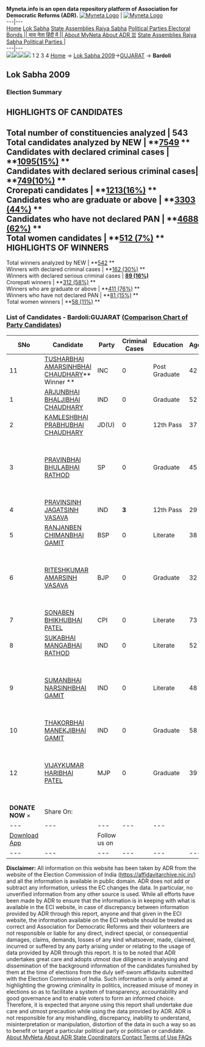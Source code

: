**Myneta.info is an open data repository platform of Association for Democratic Reforms (ADR).**
[![Myneta Logo](https://www.myneta.info/lib/img/myneta-logo.png)](https://www.myneta.info/) | [![Myneta Logo](https://www.myneta.info/lib/img/adr-logo.png)](https://adrindia.org)  
---|---  
[Home](https://www.myneta.info/) [Lok Sabha](https://www.myneta.info/#ls "Lok Sabha") [ State Assemblies ](https://www.myneta.info/#sa "State Assemblies") [Rajya Sabha](https://www.myneta.info/#rs "Rajya Sabha") [Political Parties ](https://www.myneta.info/party "Political Parties") [ Electoral Bonds ](https://www.myneta.info/electoral_bonds "Electoral Bonds") [ || माय नेता हिंदी में || ](https://translate.google.co.in/translate?prev=hp&hl=en&js=y&u=www.myneta.info&sl=en&tl=hi&history_state0=) [ About MyNeta ](https://adrindia.org/content/about-myneta) [ About ADR ](https://adrindia.org/about-adr/who-we-are) [☰](javascript:void\(0\))
[ State Assemblies ](https://www.myneta.info/#sa "State Assemblies") [ Rajya Sabha ](https://www.myneta.info/#rs "Rajya Sabha") [ Political Parties ](https://www.myneta.info/party "Political Parties")
|   
---|---  
![](https://www.myneta.info/lib/img/banner/banner-1.png)![](https://www.myneta.info/lib/img/banner/banner-2.png)![](https://www.myneta.info/lib/img/banner/banner-3.png)![](https://www.myneta.info/lib/img/banner/banner-4.png)
1  2  3  4 
[Home](https://www.myneta.info/) → [Lok Sabha 2009](https://www.myneta.info/ls2009/)→[GUJARAT](https://www.myneta.info/ls2009/index.php?action=show_constituencies&state_id=6) → **Bardoli**
### 
## Lok Sabha 2009
###  Election Summary 
HIGHLIGHTS OF CANDIDATES  
---  
Total number of constituencies analyzed |  543   
Total candidates analyzed by NEW | **[7549](https://www.myneta.info/ls2009/index.php?action=summary&subAction=candidates_analyzed&sort=candidate#summary) **  
Candidates with declared criminal cases | **[1095(15%)](https://www.myneta.info/ls2009/index.php?action=summary&subAction=crime&sort=candidate#summary) **  
Candidates with declared serious criminal cases| **[749(10%)](https://www.myneta.info/ls2009/index.php?action=summary&subAction=serious_crime&sort=candidate#summary) **  
Crorepati candidates | **[1213(16%)](https://www.myneta.info/ls2009/index.php?action=summary&subAction=crorepati&sort=candidate#summary) **  
Candidates who are graduate or above | **[3303 (44%)](https://www.myneta.info/ls2009/index.php?action=summary&subAction=education&sort=candidate#summary) **  
Candidates who have not declared PAN | **[4688 (62%)](https://www.myneta.info/ls2009/index.php?action=summary&subAction=without_pan&sort=candidate#summary) **  
Total women candidates | **[512 (7%)](https://www.myneta.info/ls2009/index.php?action=summary&subAction=women_candidate&sort=candidate#summary) **  
HIGHLIGHTS OF WINNERS  
---  
Total winners analyzed by NEW | **[542](https://www.myneta.info/ls2009/index.php?action=summary&subAction=winner_analyzed&sort=candidate#summary) **  
Winners with declared criminal cases | **[162 (30%)](https://www.myneta.info/ls2009/index.php?action=summary&subAction=winner_crime&sort=candidate#summary) **  
Winners with declared serious criminal cases | **[89 (16%)](https://www.myneta.info/ls2009/index.php?action=summary&subAction=winner_serious_crime&sort=candidate#summary)**  
Crorepati winners | **[312 (58%)](https://www.myneta.info/ls2009/index.php?action=summary&subAction=winner_crorepati&sort=candidate#summary) **  
Winners who are graduate or above | **[411 (76%)](https://www.myneta.info/ls2009/index.php?action=summary&subAction=winner_education&sort=candidate#summary) **  
Winners who have not declared PAN | **[81 (15%)](https://www.myneta.info/ls2009/index.php?action=summary&subAction=winner_without_pan&sort=candidate#summary) **  
Total women winners | **[58 (11%)](https://www.myneta.info/ls2009/index.php?action=summary&subAction=winner_women&sort=candidate#summary) **  
### List of Candidates - Bardoli:GUJARAT ([Comparison Chart of Party Candidates](https://www.myneta.info/ls2009/comparisonchart.php?constituency_id=288))
SNo | Candidate| Party| Criminal Cases| Education| Age| Total Assets| Liabilities  
---|---|---|---|---|---|---|---  
11  | [TUSHARBHAI AMARSINHBHAI CHAUDHARY](https://www.myneta.info/ls2009/candidate.php?candidate_id=2223)** Winner ** | INC | 0 | Post Graduate| 42 | Rs 24,66,214 ~ 24 Lacs+ | Rs 0 ~   
1  | [ARJUNBHAI BHALJIBHAI CHAUDHARY](https://www.myneta.info/ls2009/candidate.php?candidate_id=4511) | IND | 0 | Graduate| 52 | Rs 12,000 ~ 12 Thou+ | Rs 0 ~   
2  | [KAMLESHBHAI PRABHUBHAI CHAUDHARY](https://www.myneta.info/ls2009/candidate.php?candidate_id=4508) | JD(U) | 0 | 12th Pass| 37 | Rs 10,000 ~ 10 Thou+ | Rs 0 ~   
3  | [PRAVINBHAI BHULABHAI RATHOD](https://www.myneta.info/ls2009/candidate.php?candidate_id=4520) | SP | 0 | Graduate| 45 | ![](https://myneta.info/image_v2.php?myneta_folder=ls2009&candidate_id=4520&col=ta) | ![](https://myneta.info/image_v2.php?myneta_folder=ls2009&candidate_id=4520&col=lia)  
4  | [PRAVINSINH JAGATSINH VASAVA](https://www.myneta.info/ls2009/candidate.php?candidate_id=4523) | IND | **3** | 12th Pass| 29 | Rs 45,50,000 ~ 45 Lacs+ | Rs 23,00,000 ~ 23 Lacs+  
5  | [RANJANBEN CHIMANBHAI GAMIT](https://www.myneta.info/ls2009/candidate.php?candidate_id=4510) | BSP | 0 | Literate| 38 | Rs 1,54,000 ~ 1 Lacs+ | Rs 0 ~   
6  | [RITESHKUMAR AMARSINH VASAVA](https://www.myneta.info/ls2009/candidate.php?candidate_id=4522) | BJP | 0 | Graduate| 32 | ![](https://myneta.info/image_v2.php?myneta_folder=ls2009&candidate_id=4522&col=ta) | ![](https://myneta.info/image_v2.php?myneta_folder=ls2009&candidate_id=4522&col=lia)  
7  | [SONABEN BHIKHUBHAI PATEL](https://www.myneta.info/ls2009/candidate.php?candidate_id=4518) | CPI | 0 | Literate| 73 | Rs 3,02,000 ~ 3 Lacs+ | Rs 0 ~   
8  | [SUKABHAI MANGABHAI RATHOD](https://www.myneta.info/ls2009/candidate.php?candidate_id=4521) | IND | 0 | Literate| 52 | Rs 45,000 ~ 45 Thou+ | Rs 0 ~   
9  | [SUMANBHAI NARSINHBHAI GAMIT](https://www.myneta.info/ls2009/candidate.php?candidate_id=4514) | IND | 0 | Literate| 48 | ![](https://myneta.info/image_v2.php?myneta_folder=ls2009&candidate_id=4514&col=ta) | ![](https://myneta.info/image_v2.php?myneta_folder=ls2009&candidate_id=4514&col=lia)  
10  | [THAKORBHAI MANEKJIBHAI GAMIT](https://www.myneta.info/ls2009/candidate.php?candidate_id=4515) | IND | 0 | Graduate| 58 | Rs 1,65,688 ~ 1 Lacs+ | Rs 0 ~   
12  | [VIJAYKUMAR HARIBHAI PATEL](https://www.myneta.info/ls2009/candidate.php?candidate_id=4519) | MJP | 0 | Graduate| 39 | ![](https://myneta.info/image_v2.php?myneta_folder=ls2009&candidate_id=4519&col=ta) | ![](https://myneta.info/image_v2.php?myneta_folder=ls2009&candidate_id=4519&col=lia)  
|  **DONATE NOW** × |  Share On:  | [](https://api.whatsapp.com/send?text=https%3A%2F%2Fmyneta.info%2Fpunjab2022%2Findex.php%3Faction%3Dshow_constituencies%26state_id%3D19) | [](https://www.facebook.com/sharer/sharer.php?u=https%3A%2F%2Fmyneta.info%2Fpunjab2022%2Findex.php%3Faction%3Dshow_constituencies%26state_id%3D19) | [](https://twitter.com/share?url=https%3A%2F%2Fmyneta.info%2Fpunjab2022%2Findex.php%3Faction%3Dshow_constituencies%26state_id%3D19)  
---|---|---|---|---  
| [ Download App ](https://play.google.com/store/apps/details?id=com.webrosoft.myneta1&pcampaignid=pcampaignidMKT-Other-global-all-co-prtnr-py-PartBadge-Mar2515-1) | [](https://play.google.com/store/apps/details?id=com.webrosoft.myneta1&pcampaignid=pcampaignidMKT-Other-global-all-co-prtnr-py-PartBadge-Mar2515-1) |  Follow us on  | [](https://www.facebook.com/adrindia.org/) | [](https://twitter.com/adrspeaks) | [](https://groups.google.com/g/national-election-watch?hl=en&pli=1) | [](https://www.instagram.com/adrspeaks/) | [](https://www.youtube.com/user/adrspeaks) | [](https://sharechat.com/profile/adrspeaks)  
---|---|---|---|---|---|---|---|---  
**Disclaimer:** All information on this website has been taken by ADR from the website of the Election Commission of India (https://affidavitarchive.nic.in/) and all the information is available in public domain. ADR does not add or subtract any information, unless the EC changes the data. In particular, no unverified information from any other source is used. While all efforts have been made by ADR to ensure that the information is in keeping with what is available in the ECI website, in case of discrepancy between information provided by ADR through this report, anyone and that given in the ECI website, the information available on the ECI website should be treated as correct and Association for Democratic Reforms and their volunteers are not responsible or liable for any direct, indirect special, or consequential damages, claims, demands, losses of any kind whatsoever, made, claimed, incurred or suffered by any party arising under or relating to the usage of data provided by ADR through this report. It is to be noted that ADR undertakes great care and adopts utmost due diligence in analysing and dissemination of the background information of the candidates furnished by them at the time of elections from the duly self-sworn affidavits submitted with the Election Commission of India. Such information is only aimed at highlighting the growing criminality in politics, increased misuse of money in elections so as to facilitate a system of transparency, accountability and good governance and to enable voters to form an informed choice. Therefore, it is expected that anyone using this report shall undertake due care and utmost precaution while using the data provided by ADR. ADR is not responsible for any mishandling, discrepancy, inability to understand, misinterpretation or manipulation, distortion of the data in such a way so as to benefit or target a particular political party or politician or candidate. 
[ About MyNeta ](https://adrindia.org/content/about-myneta) [ About ADR ](https://adrindia.org/about-adr/who-we-are) [ State Coordinators ](https://adrindia.org/about-adr/state-coordinators) [ Contact ](https://adrindia.org/contact-us) [ Terms of Use ](https://adrindia.org/content/adr-terms-use) [ FAQs ](https://adrindia.org/content/faqs)
